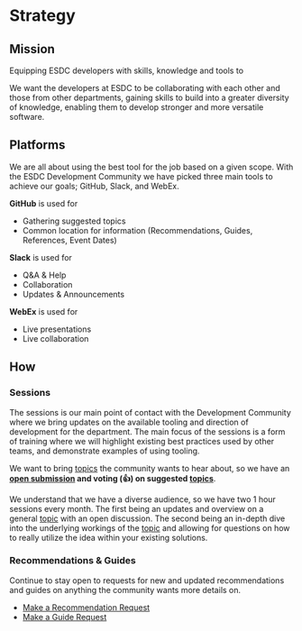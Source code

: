 # Strategy

## Mission

Equipping ESDC developers with skills, knowledge and tools to 

We want the developers at ESDC to be collaborating with each other and those from other departments, gaining skills to build into a greater diversity of knowledge, enabling them to develop stronger and more versatile software.

## Platforms

We are all about using the best tool for the job based on a given scope.
With the ESDC Development Community we have picked three main tools to achieve our goals; GitHub, Slack, and WebEx.

**GitHub** is used for

* Gathering suggested topics
* Common location for information (Recommendations, Guides, References, Event Dates)

**Slack** is used for

* Q&A & Help
* Collaboration
* Updates & Announcements

**WebEx** is used for
  
* Live presentations
* Live collaboration

## How

### Sessions

The sessions is our main point of contact with the Development Community where we bring updates on the available tooling and direction of development for the department.
The main focus of the sessions is a form of training where we will highlight existing best practices used by other teams, and demonstrate examples of using tooling.

We want to bring [topics](https://github.com/esdc-devcop/esdc-devcop.github.io/issues?q=is%3Aopen+is%3Aissue+label%3Atopic) the community wants to hear about, so we have an **[open submission](https://github.com/esdc-devcop/esdc-devcop.github.io/issues/new?assignees=&labels=topic&template=potential-devcop-topic.md&title=Topic%3A+) and voting (:+1:) on suggested [topics](https://github.com/esdc-devcop/esdc-devcop.github.io/issues?q=is%3Aopen+is%3Aissue+label%3Atopic)**.

We understand that we have a diverse audience, so we have two 1 hour sessions every month.
The first being an updates and overview on a general [topic](https://github.com/esdc-devcop/esdc-devcop.github.io/issues?q=is%3Aopen+is%3Aissue+label%3Atopic) with an open discussion.
The second being an in-depth dive into the underlying workings of the [topic](https://github.com/esdc-devcop/esdc-devcop.github.io/issues?q=is%3Aopen+is%3Aissue+label%3Atopic) and allowing for questions on how to really utilize the idea within your existing solutions.

### Recommendations & Guides

Continue to stay open to requests for new and updated recommendations and guides on anything the community wants more details on.

* [Make a Recommendation Request](https://github.com/esdc-devcop/recommendations/issues/new?assignees=&labels=request&template=recommendation-request.md&title=Request%3A+)
* [Make a Guide Request](https://github.com/esdc-devcop/guides/issues/new?assignees=&labels=request&template=guide-request.md&title=Request%3A+)
